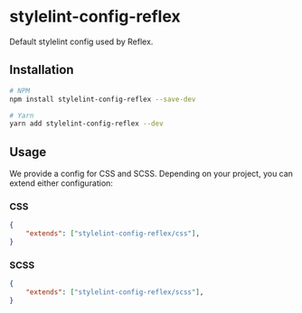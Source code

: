 # stylelint-config-reflex

Default stylelint config used by Reflex.

## Installation

```bash
# NPM
npm install stylelint-config-reflex --save-dev

# Yarn
yarn add stylelint-config-reflex --dev
```

## Usage

We provide a config for CSS and SCSS. Depending on your project, you can extend either configuration:

### CSS

```json
{
    "extends": ["stylelint-config-reflex/css"],
}
```

### SCSS

```json
{
    "extends": ["stylelint-config-reflex/scss"],
}
```
